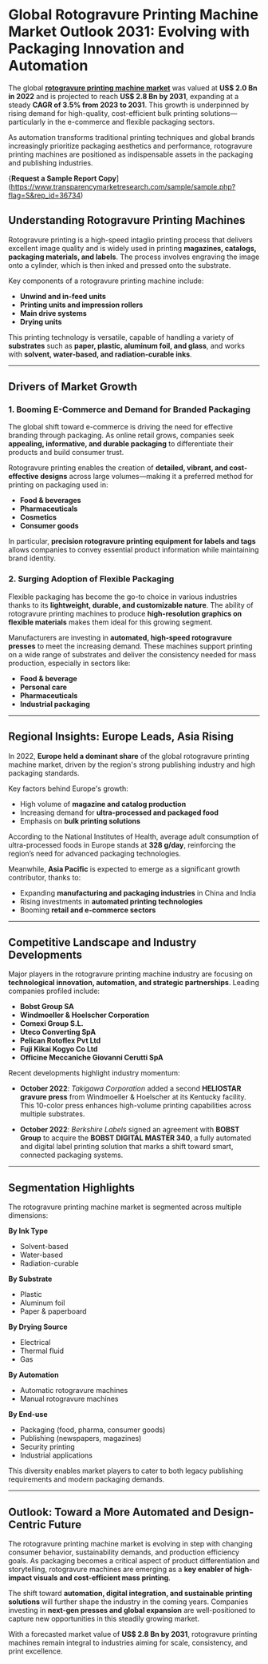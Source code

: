 
# Global Rotogravure Printing Machine Market Outlook 2031: Evolving with Packaging Innovation and Automation

The global [**rotogravure printing machine market**](https://www.transparencymarketresearch.com/rotogravure-printing-machine-market.html) was valued at **US$ 2.0 Bn in 2022** and is projected to reach **US$ 2.8 Bn by 2031**, expanding at a steady **CAGR of 3.5% from 2023 to 2031**. This growth is underpinned by rising demand for high-quality, cost-efficient bulk printing solutions—particularly in the e-commerce and flexible packaging sectors.

As automation transforms traditional printing techniques and global brands increasingly prioritize packaging aesthetics and performance, rotogravure printing machines are positioned as indispensable assets in the packaging and publishing industries.

{**Request a Sample Report Copy**](https://www.transparencymarketresearch.com/sample/sample.php?flag=S&rep_id=36734)

## Understanding Rotogravure Printing Machines

Rotogravure printing is a high-speed intaglio printing process that delivers excellent image quality and is widely used in printing **magazines, catalogs, packaging materials, and labels**. The process involves engraving the image onto a cylinder, which is then inked and pressed onto the substrate.

Key components of a rotogravure printing machine include:
- **Unwind and in-feed units**
- **Printing units and impression rollers**
- **Main drive systems**
- **Drying units**

This printing technology is versatile, capable of handling a variety of **substrates** such as **paper, plastic, aluminum foil, and glass**, and works with **solvent, water-based, and radiation-curable inks**.

---

## Drivers of Market Growth

### 1. Booming E-Commerce and Demand for Branded Packaging

The global shift toward e-commerce is driving the need for effective branding through packaging. As online retail grows, companies seek **appealing, informative, and durable packaging** to differentiate their products and build consumer trust.

Rotogravure printing enables the creation of **detailed, vibrant, and cost-effective designs** across large volumes—making it a preferred method for printing on packaging used in:
- **Food & beverages**
- **Pharmaceuticals**
- **Cosmetics**
- **Consumer goods**

In particular, **precision rotogravure printing equipment for labels and tags** allows companies to convey essential product information while maintaining brand identity.

### 2. Surging Adoption of Flexible Packaging

Flexible packaging has become the go-to choice in various industries thanks to its **lightweight, durable, and customizable nature**. The ability of rotogravure printing machines to produce **high-resolution graphics on flexible materials** makes them ideal for this growing segment.

Manufacturers are investing in **automated, high-speed rotogravure presses** to meet the increasing demand. These machines support printing on a wide range of substrates and deliver the consistency needed for mass production, especially in sectors like:
- **Food & beverage**
- **Personal care**
- **Pharmaceuticals**
- **Industrial packaging**

---

## Regional Insights: Europe Leads, Asia Rising

In 2022, **Europe held a dominant share** of the global rotogravure printing machine market, driven by the region's strong publishing industry and high packaging standards.

Key factors behind Europe's growth:
- High volume of **magazine and catalog production**
- Increasing demand for **ultra-processed and packaged food**
- Emphasis on **bulk printing solutions**

According to the National Institutes of Health, average adult consumption of ultra-processed foods in Europe stands at **328 g/day**, reinforcing the region’s need for advanced packaging technologies.

Meanwhile, **Asia Pacific** is expected to emerge as a significant growth contributor, thanks to:
- Expanding **manufacturing and packaging industries** in China and India
- Rising investments in **automated printing technologies**
- Booming **retail and e-commerce sectors**

---

## Competitive Landscape and Industry Developments

Major players in the rotogravure printing machine industry are focusing on **technological innovation, automation, and strategic partnerships**. Leading companies profiled include:

- **Bobst Group SA**
- **Windmoeller & Hoelscher Corporation**
- **Comexi Group S.L.**
- **Uteco Converting SpA**
- **Pelican Rotoflex Pvt Ltd**
- **Fuji Kikai Kogyo Co Ltd**
- **Officine Meccaniche Giovanni Cerutti SpA**

Recent developments highlight industry momentum:

- **October 2022**: *Takigawa Corporation* added a second **HELIOSTAR gravure press** from Windmoeller & Hoelscher at its Kentucky facility. This 10-color press enhances high-volume printing capabilities across multiple substrates.

- **October 2022**: *Berkshire Labels* signed an agreement with **BOBST Group** to acquire the **BOBST DIGITAL MASTER 340**, a fully automated and digital label printing solution that marks a shift toward smart, connected packaging systems.

---

## Segmentation Highlights

The rotogravure printing machine market is segmented across multiple dimensions:

**By Ink Type**
- Solvent-based
- Water-based
- Radiation-curable

**By Substrate**
- Plastic
- Aluminum foil
- Paper & paperboard

**By Drying Source**
- Electrical
- Thermal fluid
- Gas

**By Automation**
- Automatic rotogravure machines
- Manual rotogravure machines

**By End-use**
- Packaging (food, pharma, consumer goods)
- Publishing (newspapers, magazines)
- Security printing
- Industrial applications

This diversity enables market players to cater to both legacy publishing requirements and modern packaging demands.

---

## Outlook: Toward a More Automated and Design-Centric Future

The rotogravure printing machine market is evolving in step with changing consumer behavior, sustainability demands, and production efficiency goals. As packaging becomes a critical aspect of product differentiation and storytelling, rotogravure machines are emerging as a **key enabler of high-impact visuals and cost-efficient mass printing**.

The shift toward **automation, digital integration, and sustainable printing solutions** will further shape the industry in the coming years. Companies investing in **next-gen presses and global expansion** are well-positioned to capture new opportunities in this steadily growing market.

With a forecasted market value of **US$ 2.8 Bn by 2031**, rotogravure printing machines remain integral to industries aiming for scale, consistency, and print excellence.
